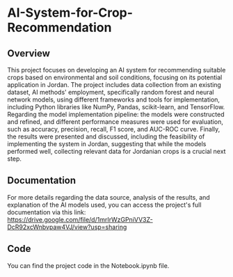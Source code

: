 # AI-System-for-Crop-Recommendation

## Overview
This project focuses on developing an AI system for recommending suitable crops based on environmental and soil conditions, focusing on its potential application in Jordan. The project includes data collection from an existing dataset, AI methods' employment, specifically random forest and neural network models, using different frameworks and tools for implementation, including Python libraries like NumPy, Pandas, scikit-learn, and TensorFlow. Regarding the model implementation pipeline: the models were constructed and refined, and different performance measures were used for evaluation, such as accuracy, precision, recall, F1 score, and AUC-ROC curve. Finally, the results were presented and discussed, including the feasibility of implementing the system in Jordan, suggesting that while the models performed well, collecting relevant data for Jordanian crops is a crucial next step.

## Documentation
For more details regarding the data source, analysis of the results, and explanation of the AI models used, you can access the project's full documentation via this link: https://drive.google.com/file/d/1mrIrWzGPniVV3Z-DcR92xcWnbvpaw4VJ/view?usp=sharing

## Code
You can find the project code in the Notebook.ipynb file.
